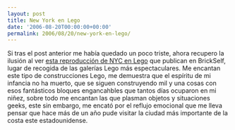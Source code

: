 ```yaml
---
layout: post
title: New York en Lego
date: '2006-08-20T00:00:00+00:00'
permalink: 2006/08/20/new-york-en-lego/
---
```

<a href="http://www.brickshelf.com/cgi-bin/gallery.cgi?f=102673&n=0"><img style="float:right; margin:0 0 10px 10px;cursor:pointer; cursor:hand;" src="http://photos1.blogger.com/blogger/6639/1972/1600/lego.png" border="0" alt="" /></a>Si tras el post anterior me había quedado un poco triste, ahora recupero la ilusión al ver <a href="http://www.brickshelf.com/cgi-bin/gallery.cgi?f=102673&n=0">esta reproducción de NYC en Lego</a> que publican en BrickSelf, lugar de recogida de las galerías Lego más espectaculares. Me encantan este tipo de construcciones Lego, me demuestra que el espíritu de mi infancia no ha muerto, que se siguen construyendo mil y una cosas con esos fantásticos bloques engancahbles que tantos días ocuparon en mi niñez, sobre todo me encantan las que plasman objetos y situaciones geeks, este sin embargo, me encató por el reflujo emocional que me lleva pensar que hace más de un año   pude visitar la ciudad más importante de la costa este estadounidense.

